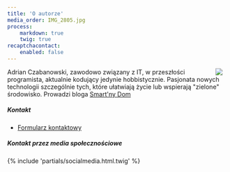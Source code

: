 ```yaml
---
title: 'O autorze'
media_order: IMG_2805.jpg
process:
    markdown: true
    twig: true
recaptchacontact:
    enabled: false
---
```


<img src="/user/pages/01.postawowe-informacje/05.o-autorze/IMG_2805.jpg" style="float:right; display: block; padding-right: 10px; margin: 0;"  />


    
Adrian Czabanowski, zawodowo związany z IT, w przeszłości programista, aktualnie kodujący jedynie hobbistycznie.
Pasjonata nowych technologii szczególnie tych, które ułatwiają życie lub wspierają "zielone" środowisko.
Prowadzi bloga [Smart'ny Dom](https://www.smartnydom.pl?target=_blank)

##### Kontakt
* [Formularz kontaktowy](/kontakt)

##### Kontakt przez media społecznościowe

{% include 'partials/socialmedia.html.twig' %}
    
